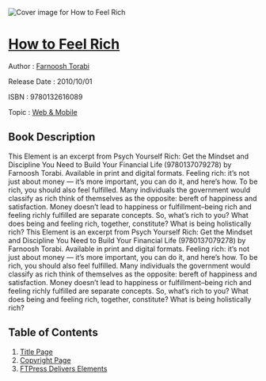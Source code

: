 ![Cover image for How to Feel Rich](https://imgdetail.ebookreading.net/cover/cover/web_mobile/EB9780132616089.jpg)

[How to Feel Rich](https://ebookreading.net/view/book/How+to+Feel+Rich-EB9780132616089_1.html "How to Feel Rich")
====================================================================================================================

Author : [Farnoosh Torabi](https://ebookreading.net/search/author/Farnoosh+Torabi)

Release Date : 2010/10/01

ISBN : 9780132616089

Topic : [Web & Mobile](https://ebookreading.net/search/category/web-mobile)

Book Description
-----------------

This Element is an excerpt from Psych Yourself Rich: Get the Mindset and Discipline You Need to Build Your Financial Life (9780137079278) by Farnoosh Torabi. Available in print and digital formats.
Feeling rich: it’s not just about money — it’s more important, you can do it, and here’s how.
To be rich, you should also feel fulfilled. Many individuals the government would classify as rich think of themselves as the opposite: bereft of happiness and satisfaction. Money doesn’t lead to happiness or fulfillment–being rich and feeling richly fulfilled are separate concepts. So, what’s rich to you? What does being and feeling rich, together, constitute? What is being holistically rich?
              This Element is an excerpt from Psych Yourself Rich: Get the Mindset and Discipline You Need to Build Your Financial Life (9780137079278) by Farnoosh Torabi. Available in print and digital formats.
Feeling rich: it’s not just about money — it’s more important, you can do it, and here’s how.
To be rich, you should also feel fulfilled. Many individuals the government would classify as rich think of themselves as the opposite: bereft of happiness and satisfaction. Money doesn’t lead to happiness or fulfillment–being rich and feeling richly fulfilled are separate concepts. So, what’s rich to you? What does being and feeling rich, together, constitute? What is being holistically rich?
              
Table of Contents
-----------------

1. [Title Page](https://ebookreading.net/view/book/How+to+Feel+Rich-EB9780132616089_3.html)
1. [Copyright Page](https://ebookreading.net/view/book/How+to+Feel+Rich-EB9780132616089_0.html)
1. [FTPress Delivers Elements](https://ebookreading.net/view/book/How+to+Feel+Rich-EB9780132616089_4.html)
